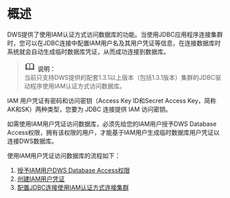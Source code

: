 # 概述<a name="dws_01_0134"></a>

DWS提供了使用IAM认证方式访问数据库的功能。当使用JDBC应用程序连接集群时，您可以在JDBC连接中配置IAM用户名及其用户凭证等信息，在连接数据库时系统就会自动生成临时数据库凭证，从而成功连接到数据库。

>![](public_sys-resources/icon-note.gif) **说明：**   
>当前只支持DWS提供的配套1.3.1以上版本（包括1.3.1版本）集群的JDBC驱动程序使用IAM认证方式访问数据库。  

IAM 用户凭证有密码和访问密钥（Access Key ID和Secret Access Key，简称AK和SK）两种类型，您要为 JDBC 连接提供 IAM 访问密钥。

如需使用IAM用户凭证访问数据库，必须先给您的IAM用户授予DWS Database Access权限，拥有该权限的用户，才能基于IAM用户生成临时数据库用户凭证以连接DWS数据库。

使用IAM用户凭证访问数据库的流程如下：

1.  [授予IAM用户DWS Database Access权限](授予IAM用户DWS-Database-Access权限.md)
2.  [创建IAM用户凭证](创建IAM用户凭证.md)
3.  [配置JDBC连接使用IAM认证方式连接集群](配置JDBC连接使用IAM认证方式连接集群.md)

